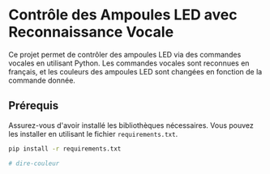 # Contrôle des Ampoules LED avec Reconnaissance Vocale

Ce projet permet de contrôler des ampoules LED via des commandes vocales en utilisant Python. Les commandes vocales sont reconnues en français, et les couleurs des ampoules LED sont changées en fonction de la commande donnée.

## Prérequis

Assurez-vous d'avoir installé les bibliothèques nécessaires. Vous pouvez les installer en utilisant le fichier `requirements.txt`.

```bash
pip install -r requirements.txt

# dire-couleur
